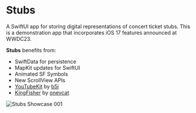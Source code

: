 # Stubs
A SwiftUI app for storing digital representations of concert ticket stubs. This is a demonstration app that incorporates iOS 17 features announced at WWDC23.

<b>Stubs</b> benefits from:
* SwiftData for persistence
* MapKit updates for SwiftUI
* Animated SF Symbols
* New ScrollView APIs
* [YouTubeKit](https://github.com/b5i/YouTubeKit) by [b5i](https://github.com/b5i)
* [KingFisher](https://github.com/onevcat/Kingfisher) by [onevcat](https://github.com/onevcat)
  
![‎Stubs Showcase ‎001](https://github.com/bodhichristian/Stubs/assets/110639779/6409955b-0cc6-4b84-b804-e9aa708a8da0)
